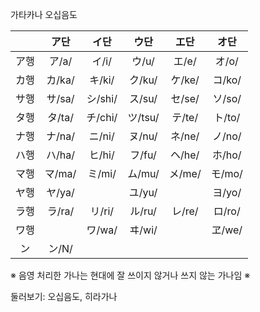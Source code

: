 가타카나 오십음도

|    |ア단|イ단|ウ단|エ단|オ단|
|:--:|:--:|:--:|:--:|:--:|:--:|
|ア행|ア/a/|イ/i/|ウ/u/|エ/e/|オ/o/|
|カ행|カ/ka/|キ/ki/|ク/ku/|ケ/ke/|コ/ko/|
|サ행|サ/sa/|シ/shi/|ス/su/|セ/se/|ソ/so/|
|タ행|タ/ta/|チ/chi/|ツ/tsu/|テ/te/|ト/to/|
|ナ행|ナ/na/|ニ/ni/|ヌ/nu/|ネ/ne/|ノ/no/|
|ハ행|ハ/ha/|ヒ/hi/|フ/fu/|ヘ/he/|ホ/ho/|
|マ행|マ/ma/|ミ/mi/|ム/mu/|メ/me/|モ/mo/|
|ヤ행|ヤ/ya/||ユ/yu/||ヨ/yo/|
|ラ행|ラ/ra/|リ/ri/|ル/ru/|レ/re/|ロ/ro/|
|ワ행||ワ/wa/|ヰ/wi/||ヱ/we/|ヲ/o/|
|ン|ン/N/||||

※ 음영 처리한 가나는 현대에 잘 쓰이지 않거나 쓰지 않는 가나임 ※

둘러보기: 오십음도, 히라가나
